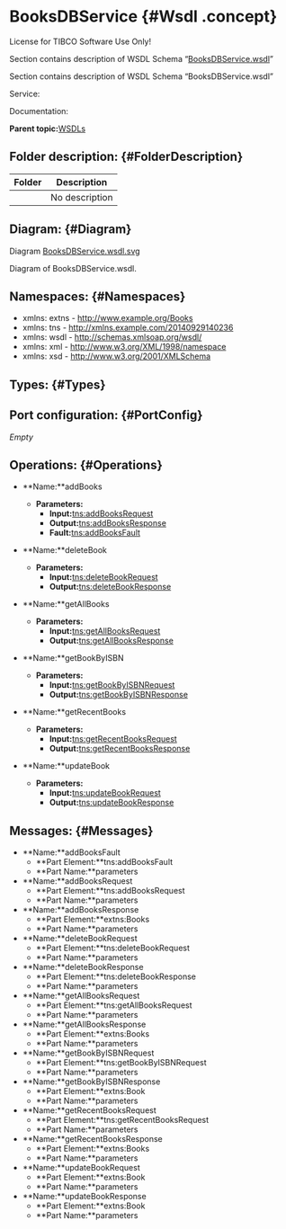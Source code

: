 # BooksDBService {#Wsdl .concept}

License for TIBCO Software Use Only!

Section contains description of WSDL Schema “[BooksDBService.wsdl](BooksDBService.wsdl)”

Section contains description of WSDL Schema “BooksDBService.wsdl”

Service:

Documentation:

**Parent topic:**[WSDLs](../../../projects/tibco.bwce.sample.binding.rest.BookStore/common/wsdl.md)

## Folder description: {#FolderDescription}

|Folder|Description|
|------|-----------|
| |No description|

## Diagram: {#Diagram}

Diagram [BooksDBService.wsdl.svg](BooksDBService.wsdl.svg)

Diagram of BooksDBService.wsdl.

## Namespaces: {#Namespaces}

-   xmlns: extns - http://www.example.org/Books
-   xmlns: tns - http://xmlns.example.com/20140929140236
-   xmlns: wsdl - http://schemas.xmlsoap.org/wsdl/
-   xmlns: xml - http://www.w3.org/XML/1998/namespace
-   xmlns: xsd - http://www.w3.org/2001/XMLSchema

## Types: {#Types}

## Port configuration: {#PortConfig}

*Empty*

## Operations: {#Operations}

-   **Name:**addBooks
    -   **Parameters:**
        -   **Input:**[tns:addBooksRequest](#Messages)
        -   **Output:**[tns:addBooksResponse](#Messages)
        -   **Fault:**[tns:addBooksFault](#Messages)

-   **Name:**deleteBook
    -   **Parameters:**
        -   **Input:**[tns:deleteBookRequest](#Messages)
        -   **Output:**[tns:deleteBookResponse](#Messages)

-   **Name:**getAllBooks
    -   **Parameters:**
        -   **Input:**[tns:getAllBooksRequest](#Messages)
        -   **Output:**[tns:getAllBooksResponse](#Messages)

-   **Name:**getBookByISBN
    -   **Parameters:**
        -   **Input:**[tns:getBookByISBNRequest](#Messages)
        -   **Output:**[tns:getBookByISBNResponse](#Messages)

-   **Name:**getRecentBooks
    -   **Parameters:**
        -   **Input:**[tns:getRecentBooksRequest](#Messages)
        -   **Output:**[tns:getRecentBooksResponse](#Messages)

-   **Name:**updateBook
    -   **Parameters:**
        -   **Input:**[tns:updateBookRequest](#Messages)
        -   **Output:**[tns:updateBookResponse](#Messages)

## Messages: {#Messages}

-   **Name:**addBooksFault
    -   **Part Element:**tns:addBooksFault
    -   **Part Name:**parameters
-   **Name:**addBooksRequest
    -   **Part Element:**tns:addBooksRequest
    -   **Part Name:**parameters
-   **Name:**addBooksResponse
    -   **Part Element:**extns:Books
    -   **Part Name:**parameters
-   **Name:**deleteBookRequest
    -   **Part Element:**tns:deleteBookRequest
    -   **Part Name:**parameters
-   **Name:**deleteBookResponse
    -   **Part Element:**tns:deleteBookResponse
    -   **Part Name:**parameters
-   **Name:**getAllBooksRequest
    -   **Part Element:**tns:getAllBooksRequest
    -   **Part Name:**parameters
-   **Name:**getAllBooksResponse
    -   **Part Element:**extns:Books
    -   **Part Name:**parameters
-   **Name:**getBookByISBNRequest
    -   **Part Element:**tns:getBookByISBNRequest
    -   **Part Name:**parameters
-   **Name:**getBookByISBNResponse
    -   **Part Element:**extns:Book
    -   **Part Name:**parameters
-   **Name:**getRecentBooksRequest
    -   **Part Element:**tns:getRecentBooksRequest
    -   **Part Name:**parameters
-   **Name:**getRecentBooksResponse
    -   **Part Element:**extns:Books
    -   **Part Name:**parameters
-   **Name:**updateBookRequest
    -   **Part Element:**extns:Book
    -   **Part Name:**parameters
-   **Name:**updateBookResponse
    -   **Part Element:**extns:Book
    -   **Part Name:**parameters

